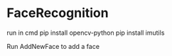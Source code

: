 # FaceRecognition

run in cmd
pip install opencv-python
pip install imutils


Run AddNewFace to add a face

